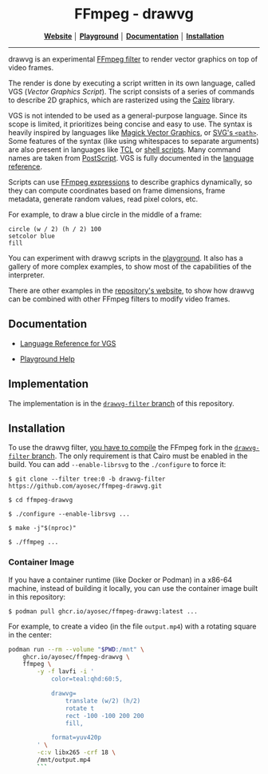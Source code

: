 <h1 align="center">FFmpeg - drawvg</h1>

<div align="center">

**[Website] │ [Playground] │ [Documentation](#documentation) │ [Installation](#installation)**

</div>

---

<!-- landing:intro -->

drawvg is an experimental [FFmpeg filter] to render vector graphics on top of
video frames.

[FFmpeg filter]: https://ffmpeg.org/ffmpeg-filters.html

The render is done by executing a script written in its own language, called VGS
(*Vector Graphics Script*). The script consists of a series of commands to
describe 2D graphics, which are rasterized using the [Cairo][libcairo] library.

[libcairo]: https://www.cairographics.org/

VGS is not intended to be used as a general-purpose language. Since its scope is
limited, it prioritizes being concise and easy to use. The syntax is heavily
inspired by languages like [Magick Vector Graphics][MGV], or
[SVG's `<path>`][svg-path]. Some features of the syntax (like using whitespaces
to separate arguments) are also present in languages like
[TCL](https://en.wikipedia.org/wiki/Tcl) or
[shell scripts](https://en.wikipedia.org/wiki/Shell_script).
Many command names are taken from [PostScript]. VGS is fully documented in the
[language reference][langref].

[svg-path]: https://developer.mozilla.org/en-US/docs/Web/SVG/Reference/Element/path
[MGV]: https://imagemagick.org/script/magick-vector-graphics.php
[PostScript]: https://en.wikipedia.org/wiki/PostScript
[langref]: https://ayosec.github.io/ffmpeg-drawvg/playground/docs/langref.html

Scripts can use [FFmpeg expressions] to describe graphics dynamically, so they
can compute coordinates based on frame dimensions, frame metadata, generate
random values, read pixel colors, etc.

[FFmpeg expressions]: https://ffmpeg.org/ffmpeg-utils.html#Expression-Evaluation

<!-- /landing:intro -->

For example, to draw a blue circle in the middle of a frame:

```
circle (w / 2) (h / 2) 100
setcolor blue
fill
```

You can experiment with  drawvg scripts in the [playground]. It also has a
gallery of more complex examples, to show most of the capabilities of the
interpreter.

There are other examples in the [repository's website][website], to show how
drawvg can be combined with other FFmpeg filters to modify video frames.

[website]: https://ayosec.github.io/ffmpeg-drawvg/
[playground]: https://ayosec.github.io/ffmpeg-drawvg/playground/

## Documentation

* [Language Reference for VGS][langref]

* [Playground Help](https://ayosec.github.io/ffmpeg-drawvg/playground/docs/manual.html)

## Implementation

The implementation is in the [`drawvg-filter` branch](/../drawvg-filter/) of
this repository.

## Installation

To use the drawvg filter, [you have to compile][ffbuild] the FFmpeg fork in the
[`drawvg-filter` branch](/../drawvg-filter/). The only requirement is that Cairo
must be enabled in the build. You can add `--enable-librsvg` to the
`./configure` to force it:

[ffbuild]: https://trac.ffmpeg.org/wiki/CompilationGuide

```console
$ git clone --filter tree:0 -b drawvg-filter https://github.com/ayosec/ffmpeg-drawvg.git

$ cd ffmpeg-drawvg

$ ./configure --enable-librsvg ...

$ make -j"$(nproc)"

$ ./ffmpeg ...
```

### Container Image

If you have a container runtime (like Docker or Podman) in a x86-64 machine,
instead of building it locally, you can use the container image built in this
repository:

```console
$ podman pull ghcr.io/ayosec/ffmpeg-drawvg:latest ...
```

For example, to create a video (in the file `output.mp4`) with a rotating
square in the center:

```bash
podman run --rm --volume "$PWD:/mnt" \
    ghcr.io/ayosec/ffmpeg-drawvg \
    ffmpeg \
        -y -f lavfi -i '
            color=teal:qhd:60:5,

            drawvg=
                translate (w/2) (h/2)
                rotate t
                rect -100 -100 200 200
                fill,

            format=yuv420p
        ' \
        -c:v libx265 -crf 18 \
        /mnt/output.mp4
        ```

